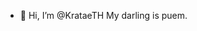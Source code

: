 - 👋 Hi, I’m @KrataeTH My darling is puem.

<!---
KrataeTH/KrataeTH is a ✨ special ✨ repository because its `README.md` (this file) appears on your GitHub profile.
You can click the Preview link to take a look at your changes.
--->
